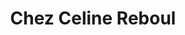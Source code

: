 ---
title: "Chez Celine Reboul"
url: /la-roque-dantheron/chez-celine-reboul/
shop: Gemüse & Obst
---